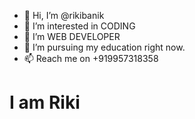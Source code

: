 - 👋 Hi, I’m @rikibanik
- 👀 I’m interested in CODING
- 🌱 I’m WEB DEVELOPER
- 💞️ I’m pursuing my education right now.
- 📫 Reach me on +919957318358

<h1>I am Riki</h1>

